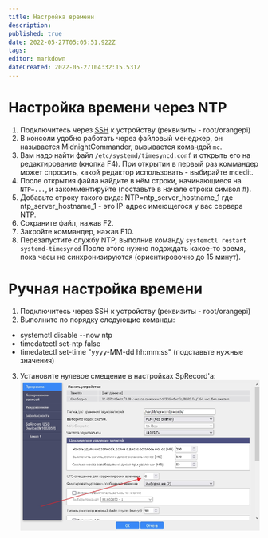 ```yaml
---
title: Настройка времени
description: 
published: true
date: 2022-05-27T05:05:51.922Z
tags: 
editor: markdown
dateCreated: 2022-05-27T04:32:15.531Z
---
```


# Настройка времени через NTP
1. Подключитесь через [SSH](/ru/m-mt/ssh) к устройству (реквизиты - root/orangepi)
2. В консоли удобно работать через файловый менеджер, он называется MidnightCommander, вызывается командой `mc`.
3. Вам надо найти файл `/etc/systemd/timesyncd.conf` и открыть его на редактирование (кнопка F4). При открытии в первый раз коммандер может спросить, какой редактор использовать - выбирайте mcedit.
4. После открытия файла найдите в нём строки, начинающиеся на `NTP=...`, и закомментируйте (поставьте в начале строки символ #).
5. Добавьте строку такого вида:
NTP=ntp_server_hostname_1
где ntp_server_hostname_1 - это IP-адрес имеющегося у вас сервера NTP.
6. Сохраните файл, нажав F2.
7. Закройте коммандер, нажав F10.
8. Перезапустите службу NTP, выполнив команду `systemctl restart systemd-timesyncd`
После этого нужно подождать какое-то время, пока часы не синхронизируются (ориентировочно до 15 минут).

# Ручная настройка времени
1. Подключитесь через SSH к устройству (реквизиты - root/orangepi)
2. Выполните по порядку следующие команды:
 - systemctl disable --now ntp
 - timedatectl set-ntp false
 - timedatectl set-time "yyyy-MM-dd hh:mm:ss" (подставьте нужные значения)
3. Установите нулевое смещение в настройках SpRecord'а:
![time.jpg](/m-mt/time.jpg)